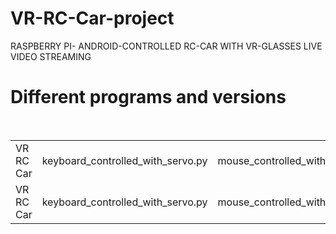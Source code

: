 # VR-RC-Car-project
RASPBERRY PI- ANDROID-CONTROLLED RC-CAR WITH VR-GLASSES LIVE VIDEO STREAMING


# Different programs and versions

<table width="600px">
  <tr>
    <td>VR RC Car</td>
    <td>keyboard_controlled_with_servo.py</td>
    <td>mouse_controlled_with_serv<small>.py</small></td>
    <td>VRCarcontrol.py</td>
  </tr>
  <tr>    
    <td>VR RC Car</td>    
    <td>keyboard_controlled_with_servo.py</td>    
    <td>mouse_controlled_with_serv<small>.py</small></td>    
    <td>VRCarcontrol.py</td>  
  </tr>
</table
